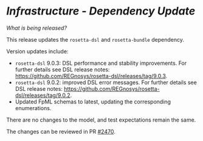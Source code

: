 # *Infrastructure - Dependency Update*

_What is being released?_

This release updates the `rosetta-dsl` and `rosetta-bundle` dependency.

Version updates include:
- `rosetta-dsl` 9.0.3: DSL performance and stability improvements. For further details see DSL release notes: https://github.com/REGnosys/rosetta-dsl/releases/tag/9.0.3.
- `rosetta-dsl` 9.0.2: improved DSL error messages. For further details see DSL release notes: https://github.com/REGnosys/rosetta-dsl/releases/tag/9.0.2.
- Updated FpML schemas to latest, updating the corresponding enumerations.

There are no changes to the model, and test expectations remain the same.

The changes can be reviewed in PR [#2470](https://github.com/finos/common-domain-model/pull/2470).